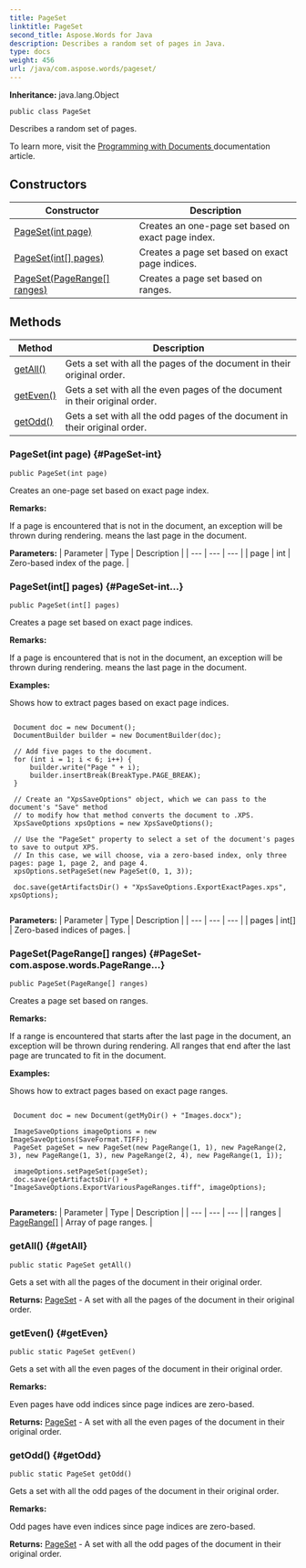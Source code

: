 ```yaml
---
title: PageSet
linktitle: PageSet
second_title: Aspose.Words for Java
description: Describes a random set of pages in Java.
type: docs
weight: 456
url: /java/com.aspose.words/pageset/
---
```


**Inheritance:**
java.lang.Object
```
public class PageSet
```

Describes a random set of pages.

To learn more, visit the [ Programming with Documents ][Programming with Documents] documentation article.


[Programming with Documents]: https://docs.aspose.com/words/java/programming-with-documents/
## Constructors

| Constructor | Description |
| --- | --- |
| [PageSet(int page)](#PageSet-int) | Creates an one-page set based on exact page index. |
| [PageSet(int[] pages)](#PageSet-int...) | Creates a page set based on exact page indices. |
| [PageSet(PageRange[] ranges)](#PageSet-com.aspose.words.PageRange...) | Creates a page set based on ranges. |
## Methods

| Method | Description |
| --- | --- |
| [getAll()](#getAll) | Gets a set with all the pages of the document in their original order. |
| [getEven()](#getEven) | Gets a set with all the even pages of the document in their original order. |
| [getOdd()](#getOdd) | Gets a set with all the odd pages of the document in their original order. |
### PageSet(int page) {#PageSet-int}
```
public PageSet(int page)
```


Creates an one-page set based on exact page index.

 **Remarks:** 

If a page is encountered that is not in the document, an exception will be thrown during rendering.  means the last page in the document.

**Parameters:**
| Parameter | Type | Description |
| --- | --- | --- |
| page | int | Zero-based index of the page. |

### PageSet(int[] pages) {#PageSet-int...}
```
public PageSet(int[] pages)
```


Creates a page set based on exact page indices.

 **Remarks:** 

If a page is encountered that is not in the document, an exception will be thrown during rendering.  means the last page in the document.

 **Examples:** 

Shows how to extract pages based on exact page indices.

```

 Document doc = new Document();
 DocumentBuilder builder = new DocumentBuilder(doc);

 // Add five pages to the document.
 for (int i = 1; i < 6; i++) {
     builder.write("Page " + i);
     builder.insertBreak(BreakType.PAGE_BREAK);
 }

 // Create an "XpsSaveOptions" object, which we can pass to the document's "Save" method
 // to modify how that method converts the document to .XPS.
 XpsSaveOptions xpsOptions = new XpsSaveOptions();

 // Use the "PageSet" property to select a set of the document's pages to save to output XPS.
 // In this case, we will choose, via a zero-based index, only three pages: page 1, page 2, and page 4.
 xpsOptions.setPageSet(new PageSet(0, 1, 3));

 doc.save(getArtifactsDir() + "XpsSaveOptions.ExportExactPages.xps", xpsOptions);
 
```

**Parameters:**
| Parameter | Type | Description |
| --- | --- | --- |
| pages | int[] | Zero-based indices of pages. |

### PageSet(PageRange[] ranges) {#PageSet-com.aspose.words.PageRange...}
```
public PageSet(PageRange[] ranges)
```


Creates a page set based on ranges.

 **Remarks:** 

If a range is encountered that starts after the last page in the document, an exception will be thrown during rendering. All ranges that end after the last page are truncated to fit in the document.

 **Examples:** 

Shows how to extract pages based on exact page ranges.

```

 Document doc = new Document(getMyDir() + "Images.docx");

 ImageSaveOptions imageOptions = new ImageSaveOptions(SaveFormat.TIFF);
 PageSet pageSet = new PageSet(new PageRange(1, 1), new PageRange(2, 3), new PageRange(1, 3), new PageRange(2, 4), new PageRange(1, 1));

 imageOptions.setPageSet(pageSet);
 doc.save(getArtifactsDir() + "ImageSaveOptions.ExportVariousPageRanges.tiff", imageOptions);
 
```

**Parameters:**
| Parameter | Type | Description |
| --- | --- | --- |
| ranges | [PageRange\[\]](../../com.aspose.words/pagerange/) | Array of page ranges. |

### getAll() {#getAll}
```
public static PageSet getAll()
```


Gets a set with all the pages of the document in their original order.

**Returns:**
[PageSet](../../com.aspose.words/pageset/) - A set with all the pages of the document in their original order.
### getEven() {#getEven}
```
public static PageSet getEven()
```


Gets a set with all the even pages of the document in their original order.

 **Remarks:** 

Even pages have odd indices since page indices are zero-based.

**Returns:**
[PageSet](../../com.aspose.words/pageset/) - A set with all the even pages of the document in their original order.
### getOdd() {#getOdd}
```
public static PageSet getOdd()
```


Gets a set with all the odd pages of the document in their original order.

 **Remarks:** 

Odd pages have even indices since page indices are zero-based.

**Returns:**
[PageSet](../../com.aspose.words/pageset/) - A set with all the odd pages of the document in their original order.
